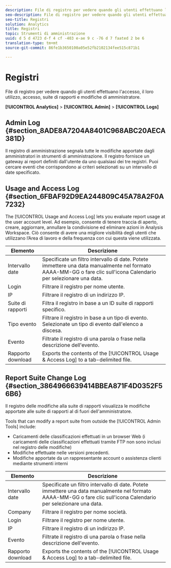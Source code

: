 ```yaml
---
description: File di registro per vedere quando gli utenti effettuano l'accesso, il loro utilizzo, accesso, suite di rapporti e modifiche di amministratore.
seo-description: File di registro per vedere quando gli utenti effettuano l'accesso, il loro utilizzo, accesso, suite di rapporti e modifiche di amministratore.
seo-title: Registri
solution: Analytics
title: Registri
topic: Strumenti di amministrazione
uuid: d 5 d 4723 d-f 4 cf -403 e-ae 9 c -76 d 7 faated 2 be 6
translation-type: tm+mt
source-git-commit: 86fe1b3650100a05e52fb2102134fee515c871b1

---
```



# Registri

File di registro per vedere quando gli utenti effettuano l'accesso, il loro utilizzo, accesso, suite di rapporti e modifiche di amministratore.

**[!UICONTROL Analytics]** &gt; **[!UICONTROL Admin]** &gt; **[!UICONTROL Logs]**

## Admin Log {#section_8ADE8A7204A8401C968ABC20AECA381D}

Il registro di amministrazione segnala tutte le modifiche apportate dagli amministratori in strumenti di amministrazione. Il registro fornisce un gateway ai report definiti dall'utente da uno qualsiasi dei tre registri. Puoi cercare eventi che corrispondono ai criteri selezionati su un intervallo di date specificato.

## Usage and Access Log {#section_6FBAF92D9EA244809C45A78A2F0A7232}

The [!UICONTROL Usage and Access Log] lets you evaluate report usage at the user account level. Ad esempio, consente di tenere traccia di aperto, creare, aggiornare, annullare la condivisione ed eliminare azioni in Analysis Workspace. Ciò consente di avere una migliore visibilità degli utenti che utilizzano l’Area di lavoro e della frequenza con cui questa viene utilizzata.

| Elemento | Descrizione |
|---|---|
| Intervallo date | Specificate un filtro intervallo di date. Potete immettere una data manualmente nel formato AAAA-MM-GG o fare clic sull'icona Calendario per selezionare una data. |
| Login | Filtrare il registro per nome utente. |
| IP | Filtrare il registro di un indirizzo IP. |
| Suite di rapporti | Filtra il registro in base a un ID suite di rapporti specifico. |
| Tipo evento | Filtrare il registro in base a un tipo di evento. Selezionate un tipo di evento dall'elenco a discesa. |
| Evento | Filtrate il registro di una parola o frase nella descrizione dell'evento. |
| Rapporto download | Exports the contents of the [!UICONTROL Usage & Access Log] to a tab-delimited file. |

## Report Suite Change Log {#section_3864966639414BBEA871F4D0352F56B6}

Il registro delle modifiche alla suite di rapporti visualizza le modifiche apportate alle suite di rapporti al di fuori dell'amministratore.

Tools that can modify a report suite from outside the [!UICONTROL Admin Tools] include:

* Caricamenti delle classificazioni effettuati in un browser Web (i caricamenti delle classificazioni effettuati tramite FTP non sono inclusi nel registro delle modifiche)
* Modifiche effettuate nelle versioni precedenti.
* Modifiche apportate da un rappresentante account o assistenza clienti mediante strumenti interni

| Elemento | Descrizione |
|---|---|
| Intervallo date | Specificate un filtro intervallo di date. Potete immettere una data manualmente nel formato AAAA-MM-GG o fare clic sull'icona Calendario per selezionare una data. |
| Company | Filtrare il registro per nome società. |
| Login | Filtrare il registro per nome utente. |
| IP | Filtrare il registro di un indirizzo IP. |
| Evento | Filtrate il registro di una parola o frase nella descrizione dell'evento. |
| Rapporto download | Exports the contents of the [!UICONTROL Usage & Access Log] to a tab-delimited file. |


